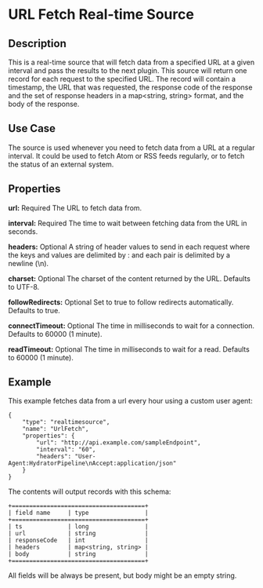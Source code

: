 # URL Fetch Real-time Source

Description
-----------
This is a real-time source that will fetch data from a specified URL at a given interval and
pass the results to the next plugin. This source will return one record for each request to
the specified URL. The record will contain a timestamp, the URL that was requested, the response code
of the response and the set of response headers in a map<string, string> format, and the body of the response.

Use Case
--------
The source is used whenever you need to fetch data from a URL at a regular interval. It could be
used to fetch Atom or RSS feeds regularly, or to fetch the status of an external system.


Properties
----------
**url:** Required The URL to fetch data from.

**interval:** Required The time to wait between fetching data from the URL in seconds.

**headers:** Optional A string of header values to send in each request where the keys and values are
delimited by : and each pair is delimited by a newline (\n).

**charset:** Optional The charset of the content returned by the URL. Defaults to UTF-8.

**followRedirects:** Optional Set to true to follow redirects automatically. Defaults to true.

**connectTimeout:** Optional The time in milliseconds to wait for a connection. Defaults to 60000 (1 minute).

**readTimeout:** Optional The time in milliseconds to wait for a read. Defaults to 60000 (1 minute).

Example
-------
This example fetches data from a url every hour using a custom user agent:

    {
        "type": "realtimesource",
        "name": "UrlFetch",
        "properties": {
            "url": "http://api.example.com/sampleEndpoint",
            "interval": "60",
            "headers": "User-Agent:HydratorPipeline\nAccept:application/json"
        }
    }

The contents will output records with this schema:

    +======================================+
    | field name     | type                |
    +======================================+
    | ts             | long                |
    | url            | string              |
    | responseCode   | int                 |
    | headers        | map<string, string> |
    | body           | string              |
    +======================================+

All fields will be always be present, but body might be an empty string.